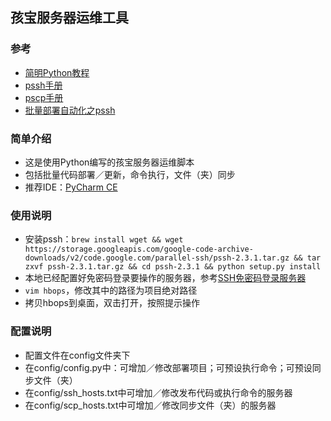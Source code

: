 ## 孩宝服务器运维工具

### 参考
- [简明Python教程](http://www.cuhk.edu.cn/library/dw/tg/il/Python_shen.pdf)
- [pssh手册](https://www.mankier.com/1/pssh)
- [pscp手册](https://www.mankier.com/1/pscp)
- [批量部署自动化之pssh](https://ruiaylin.github.io/2014/11/20/pssh/)

### 简单介绍
- 这是使用Python编写的孩宝服务器运维脚本
- 包括批量代码部署／更新，命令执行，文件（夹）同步
- 推荐IDE：[PyCharm CE](https://www.jetbrains.com/pycharm/download/)

### 使用说明
- 安装pssh：`brew install wget && wget https://storage.googleapis.com/google-code-archive-downloads/v2/code.google.com/parallel-ssh/pssh-2.3.1.tar.gz && tar zxvf pssh-2.3.1.tar.gz && cd pssh-2.3.1 && python setup.py install`
- 本地已经配置好免密码登录要操作的服务器，参考[SSH免密码登录服务器](https://worktile.com/project/9853bf89a8f949fa829b2690a342ca8a/page/bcfaf7d7bdd44f5aae6d2b819d2d988a)
- `vim hbops`，修改其中的路径为项目绝对路径
- 拷贝hbops到桌面，双击打开，按照提示操作


### 配置说明
- 配置文件在config文件夹下
- 在config/config.py中：可增加／修改部署项目；可预设执行命令；可预设同步文件（夹）
- 在config/ssh_hosts.txt中可增加／修改发布代码或执行命令的服务器
- 在config/scp_hosts.txt中可增加／修改同步文件（夹）的服务器